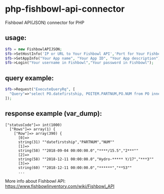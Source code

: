 # php-fishbowl-api-connector
Fishbowl API(JSON) connector for PHP
## usage:
```php
$fb = new FishbowlAPIJSON;
$fb->SetHostInfo('IP or URL to Your Fishbowl API','Port for Your Fishbowl API');
$fb->SetAppInfo("Your App name", "Your App ID", "Your App description");
$fb->Login("Your username in Fishbowl","Your password in Fishbowl");
```
## query example:
```php 
$fb->Request("ExecuteQueryRq", [
  "Query"=>"select PO.datefirstship, POITEM.PARTNUM,PO.NUM from PO inner join POITEM ON POITEM.POID = PO.ID WHERE (POITEM.STATUSID = 10 OR POITEM.STATUSID = 30) ORDER BY datefirstship ASC"
]);
```

## response example (var_dump):
```
["statusCode"]=> int(1000)
  ["Rows"]=> array(1) {
    ["Row"]=> array(390) {
      [0]=>
      string(31) ""datefirstship","PARTNUM","NUM""
      [1]=>
      string(58) ""2018-09-04 00:00:00.0","****/15.5","2***""
      [2]=>
      string(58) ""2018-12-11 00:00:00.0","Hydro-***** Y/17","***3""
      [3]=>
      string(60) ""2018-12-11 00:00:00.0","******","**53""
      ...
```
More info about Fishbowl API: https://www.fishbowlinventory.com/wiki/Fishbowl_API
